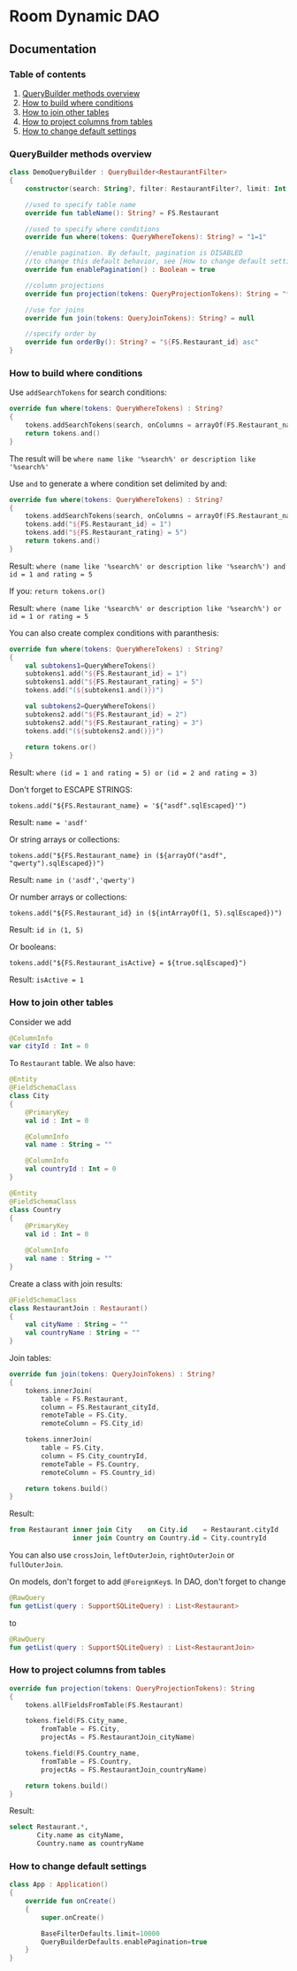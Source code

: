 # Room Dynamic DAO

## Documentation

### Table of contents

1. [QueryBuilder methods overview](#overview)
2. [How to build where conditions](#where)
3. [How to join other tables](#join)
4. [How to project columns from tables](#project)
5. [How to change default settings](#defaults)

### QueryBuilder methods overview <a name="overview"></a>

```kotlin
class DemoQueryBuilder : QueryBuilder<RestaurantFilter>
{
    constructor(search: String?, filter: RestaurantFilter?, limit: Int = Int.MAX_VALUE, offset: Int = 0) : super(search, filter, limit, offset)

    //used to specify table name
    override fun tableName(): String? = FS.Restaurant

    //used to specify where conditions
    override fun where(tokens: QueryWhereTokens): String? = "1=1"

    //enable pagination. By default, pagination is DISABLED
    //to change this default behavior, see [How to change default settings section](#defaults)
    override fun enablePagination() : Boolean = true

    //column projections
    override fun projection(tokens: QueryProjectionTokens): String = "*"

    //use for joins
    override fun join(tokens: QueryJoinTokens): String? = null

    //specify order by
    override fun orderBy(): String? = "${FS.Restaurant_id} asc"
}
```

### How to build where conditions <a name="where"></a>

Use ``addSearchTokens`` for search conditions:

```kotlin
override fun where(tokens: QueryWhereTokens) : String?
{
    tokens.addSearchTokens(search, onColumns = arrayOf(FS.Restaurant_name, FS.Restaurant_description))
    return tokens.and()
}
```

The result will be ``where name like '%search%' or description like '%search%'``

Use ``and`` to generate a where condition set delimited by and:

```kotlin
override fun where(tokens: QueryWhereTokens) : String?
{
    tokens.addSearchTokens(search, onColumns = arrayOf(FS.Restaurant_name, FS.Restaurant_description))
    tokens.add("${FS.Restaurant_id} = 1")
    tokens.add("${FS.Restaurant_rating} = 5")
    return tokens.and()
}
```

Result: ``where (name like '%search%' or description like '%search%') and id = 1 and rating = 5``

If you: ``return tokens.or()``

Result: ``where (name like '%search%' or description like '%search%') or id = 1 or rating = 5``

You can also create complex conditions with paranthesis:

```kotlin
override fun where(tokens: QueryWhereTokens) : String?
{
    val subtokens1=QueryWhereTokens()
    subtokens1.add("${FS.Restaurant_id} = 1")
    subtokens1.add("${FS.Restaurant_rating} = 5")
    tokens.add("(${subtokens1.and()})")

    val subtokens2=QueryWhereTokens()
    subtokens2.add("${FS.Restaurant_id} = 2")
    subtokens2.add("${FS.Restaurant_rating} = 3")
    tokens.add("(${subtokens2.and()})")
    
    return tokens.or()
}
```

Result: ``where (id = 1 and rating = 5) or (id = 2 and rating = 3)``

Don't forget to ESCAPE STRINGS:

``tokens.add("${FS.Restaurant_name} = '${"asdf".sqlEscaped}'")``

Result: ``name = 'asdf'``

Or string arrays or collections:

``tokens.add("${FS.Restaurant_name} in (${arrayOf("asdf", "qwerty").sqlEscaped})")``

Result: ``name in ('asdf','qwerty')``

Or number arrays or collections:

``tokens.add("${FS.Restaurant_id} in (${intArrayOf(1, 5).sqlEscaped})")``

Result: ``id in (1, 5)``

Or booleans:

``tokens.add("${FS.Restaurant_isActive} = ${true.sqlEscaped}")``

Result: ``isActive = 1``

### How to join other tables <a name="join"></a>

Consider we add 

```kotlin
@ColumnInfo
var cityId : Int = 0
```

To ``Restaurant`` table. We also have:

```kotlin
@Entity
@FieldSchemaClass
class City
{
    @PrimaryKey
    val id : Int = 0

    @ColumnInfo
    val name : String = ""

    @ColumnInfo
    val countryId : Int = 0
}
```

```kotlin
@Entity
@FieldSchemaClass
class Country
{
    @PrimaryKey
    val id : Int = 0

    @ColumnInfo
    val name : String = ""
}
```

Create a class with join results:

```kotlin
@FieldSchemaClass
class RestaurantJoin : Restaurant()
{
    val cityName : String = ""
    val countryName : String = ""
}
```

Join tables:

```kotlin
override fun join(tokens: QueryJoinTokens) : String?
{
    tokens.innerJoin(
        table = FS.Restaurant,
        column = FS.Restaurant_cityId,
        remoteTable = FS.City,
        remoteColumn = FS.City_id)

    tokens.innerJoin(
        table = FS.City,
        column = FS.City_countryId,
        remoteTable = FS.Country,
        remoteColumn = FS.Country_id)

    return tokens.build()
}
```

Result:

```sql
from Restaurant inner join City    on City.id    = Restaurant.cityId 
                inner join Country on Country.id = City.countryId
```

You can also use ``crossJoin``, ``leftOuterJoin``, ``rightOuterJoin`` or ``fullOuterJoin``.

On models, don't forget to add ``@ForeignKey``s. In DAO, don't forget to change

```kotlin
@RawQuery
fun getList(query : SupportSQLiteQuery) : List<Restaurant>
```

to

```kotlin
@RawQuery
fun getList(query : SupportSQLiteQuery) : List<RestaurantJoin>
```

### How to project columns from tables <a name="project"></a>

```kotlin
override fun projection(tokens: QueryProjectionTokens): String
{
    tokens.allFieldsFromTable(FS.Restaurant)

    tokens.field(FS.City_name,
        fromTable = FS.City,
        projectAs = FS.RestaurantJoin_cityName)

    tokens.field(FS.Country_name,
        fromTable = FS.Country,
        projectAs = FS.RestaurantJoin_countryName)

    return tokens.build()
}
```

Result:

```sql
select Restaurant.*,
       City.name as cityName,
       Country.name as countryName
```

### How to change default settings <a name="defaults"></a>

```kotlin
class App : Application()
{
    override fun onCreate()
    {
        super.onCreate()

        BaseFilterDefaults.limit=10000
        QueryBuilderDefaults.enablePagination=true
    }
}
```
